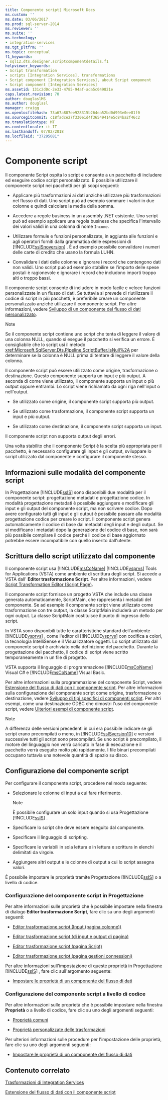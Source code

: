 ```yaml
---
title: Componente script| Microsoft Docs
ms.custom: ''
ms.date: 03/06/2017
ms.prod: sql-server-2014
ms.reviewer: ''
ms.suite: ''
ms.technology:
- integration-services
ms.tgt_pltfrm: ''
ms.topic: conceptual
f1_keywords:
- sql12.dts.designer.scriptcomponentdetails.f1
helpviewer_keywords:
- Script transformation
- scripts [Integration Services], transformations
- Script component [Integration Services], about Script component
- Script component [Integration Services]
ms.assetid: 131c2d0c-2e33-4785-94af-ada5c049821e
caps.latest.revision: 70
author: douglaslMS
ms.author: douglasl
manager: craigg
ms.openlocfilehash: 73a67a807ee928315b264ea52bd0d993e0ee81f0
ms.sourcegitcommit: c18fadce27f330e1d4f36549414e5c84ba2f46c2
ms.translationtype: MT
ms.contentlocale: it-IT
ms.lasthandoff: 07/02/2018
ms.locfileid: "37295081"
---
```

# <a name="script-component"></a>Componente script
  Il componente Script ospita lo script e consente a un pacchetto di includere ed eseguire codice script personalizzato. È possibile utilizzare il componente script nei pacchetti per gli scopi seguenti:  
  
-   Applicare più trasformazioni ai dati anziché utilizzare più trasformazioni nel flusso di dati. Uno script può ad esempio sommare i valori in due colonne e quindi calcolare la media della somma.  
  
-   Accedere a regole business in un assembly .NET esistente. Uno script può ad esempio applicare una regola business che specifica l'intervallo dei valori validi in una colonna di nome `Income`.  
  
-   Utilizzare formule e funzioni personalizzate, in aggiunta alle funzioni e agli operatori forniti dalla grammatica delle espressioni di [!INCLUDE[ssISnoversion](../../../includes/ssisnoversion-md.md)] . È ad esempio possibile convalidare i numeri delle carte di credito che usano la formula LUHN.  
  
-   Convalidare i dati delle colonne e ignorare i record che contengono dati non validi. Uno script può ad esempio stabilire se l'importo delle spese postali è ragionevole e ignorare i record che includono importi troppo alti o troppo bassi.  
  
 Il componente script consente di includere in modo facile e veloce funzioni personalizzate in un flusso di dati. Se tuttavia si prevede di riutilizzare il codice di script in più pacchetti, è preferibile creare un componente personalizzato anziché utilizzare il componente script. Per altre informazioni, vedere [Sviluppo di un componente del flusso di dati personalizzato](../../extending-packages-custom-objects/data-flow/developing-a-custom-data-flow-component.md).  
  
> [!NOTE]  
>  Se il componente script contiene uno script che tenta di leggere il valore di una colonna NULL, quando si esegue il pacchetto si verifica un errore. È consigliabile che lo script usi il metodo <xref:Microsoft.SqlServer.Dts.Pipeline.ScriptBuffer.IsNull%2A> per determinare se la colonna è NULL prima di tentare di leggere il valore della colonna.  
  
 Il componente script può essere utilizzato come origine, trasformazione o destinazione. Questo componente supporta un input e più output. A seconda di come viene utilizzato, il componente supporta un input o più output oppure entrambi. Lo script viene richiamato da ogni riga nell'input o nell'output.  
  
-   Se utilizzato come origine, il componente script supporta più output.  
  
-   Se utilizzato come trasformazione, il componente script supporta un input e più output.  
  
-   Se utilizzato come destinazione, il componente script supporta un input.  
  
 Il componente script non supporta output degli errori.  
  
 Una volta stabilito che il componente Script è la scelta più appropriata per il pacchetto, è necessario configurare gli input e gli output, sviluppare lo script utilizzato dal componente e configurare il componente stesso.  
  
## <a name="understanding-the-script-component-modes"></a>Informazioni sulle modalità del componente script  
 In Progettazione [!INCLUDE[ssIS](../../../includes/ssis-md.md)] sono disponibili due modalità per il componente script: progettazione metadati e progettazione codice. In modalità progettazione metadati è possibile aggiungere e modificare gli input e gli output del componente script, ma non scrivere codice. Dopo avere configurato tutti gli input e gli output è possibile passare alla modalità progettazione codice per creare lo script. Il componente script genera automaticamente il codice di base dai metadati degli input e degli output. Se si modificano i metadati dopo la generazione del codice di base, non sarà più possibile compilare il codice perché il codice di base aggiornato potrebbe essere incompatibile con quello inserito dall'utente.  
  
## <a name="writing-the-script-that-the-component-uses"></a>Scrittura dello script utilizzato dal componente  
 Il componente script usa [!INCLUDE[msCoName](../../../includes/msconame-md.md)] [!INCLUDE[vsprvs](../../../includes/vsprvs-md.md)] Tools for Applications (VSTA) come ambiente di scrittura degli script. Si accede a VSTA dall' **Editor trasformazione Script**. Per altre informazioni, vedere [Script Transformation Editor &#40;Script Page&#41;](../../script-transformation-editor-script-page.md).  
  
 Il componente script fornisce un progetto VSTA che include una classe generata automaticamente, ScriptMain, che rappresenta i metadati del componente. Se ad esempio il componente script viene utilizzato come trasformazione con tre output, la classe ScriptMain includerà un metodo per ogni output. La classe ScriptMain costituisce il punto di ingresso dello script.  
  
 In VSTA sono disponibili tutte le caratteristiche standard dell'ambiente [!INCLUDE[vsprvs](../../../includes/vsprvs-md.md)] , come l'editor di [!INCLUDE[vsprvs](../../../includes/vsprvs-md.md)] con codifica a colori, la tecnologia IntelliSense e il Visualizzatore oggetti. Lo script utilizzato dal componente script è archiviato nella definizione del pacchetto. Durante la progettazione del pacchetto, il codice di script viene scritto temporaneamente in un file di progetto.  
  
 VSTA supporta il linguaggio di programmazione [!INCLUDE[msCoName](../../../includes/msconame-md.md)] Visual C# e [!INCLUDE[msCoName](../../../includes/msconame-md.md)] Visual Basic.  
  
 Per altre informazioni sulla programmazione del componente Script, vedere [Estensione del flusso di dati con il componente script](script-component.md). Per altre informazioni sulla configurazione del componente script come origine, trasformazione o destinazione, vedere [Sviluppo di tipi specifici di componenti script](../../extending-packages-scripting-data-flow-script-component-types/developing-specific-types-of-script-components.md). Per altri esempi, come una destinazione ODBC che dimostri l'uso del componente script, vedere [Ulteriori esempi di componente script](../../extending-packages-scripting-data-flow-script-component-examples/additional-script-component-examples.md).  
  
> [!NOTE]  
>  A differenza delle versioni precedenti in cui era possibile indicare se gli script erano precompilati o meno, in [!INCLUDE[ssISversion10](../../../includes/ssisversion10-md.md)] e versioni successive tutti gli script sono precompilati. Se uno script è precompilato, il motore del linguaggio non verrà caricato in fase di esecuzione e il pacchetto verrà eseguito molto più rapidamente. I file binari precompilati occupano tuttavia una notevole quantità di spazio su disco.  
  
## <a name="configuring-the-script-component"></a>Configurazione del componente script  
 Per configurare il componente script, procedere nel modo seguente:  
  
-   Selezionare le colonne di input a cui fare riferimento.  
  
    > [!NOTE]  
    >  È possibile configurare un solo input quando si usa Progettazione [!INCLUDE[ssIS](../../../includes/ssis-md.md)] .  
  
-   Specificare lo script che deve essere eseguito dal componente.  
  
-   Specificare il linguaggio di scripting.  
  
-   Specificare le variabili in sola lettura e in lettura e scrittura in elenchi delimitati da virgole.  
  
-   Aggiungere altri output e le colonne di output a cui lo script assegna valori.  
  
 È possibile impostare le proprietà tramite Progettazione [!INCLUDE[ssIS](../../../includes/ssis-md.md)] o a livello di codice.  
  
### <a name="configuring-the-script-component-in-the-designer"></a>Configurazione del componente script in Progettazione  
 Per altre informazioni sulle proprietà che è possibile impostare nella finestra di dialogo **Editor trasformazione Script**, fare clic su uno degli argomenti seguenti:  
  
-   [Editor trasformazione script &#40;Input (pagina colonne)&#41;](../../script-transformation-editor-input-columns-page.md)  
  
-   [Editor trasformazione script &#40;di input e output di pagina&#41;](../../script-transformation-editor-inputs-and-outputs-page.md)  
  
-   [Editor trasformazione script &#40;pagina Script&#41;](../../script-transformation-editor-script-page.md)  
  
-   [Editor trasformazione script &#40;pagina gestioni connessioni&#41;](../../script-transformation-editor-connection-managers-page.md)  
  
 Per altre informazioni sull'impostazione di queste proprietà in Progettazione [!INCLUDE[ssIS](../../../includes/ssis-md.md)] , fare clic sull'argomento seguente:  
  
-   [Impostare le proprietà di un componente del flusso di dati](../set-the-properties-of-a-data-flow-component.md)  
  
### <a name="configuring-the-script-component-programmatically"></a>Configurazione del componente script a livello di codice  
 Per altre informazioni sulle proprietà che è possibile impostare nella finestra **Proprietà** o a livello di codice, fare clic su uno degli argomenti seguenti:  
  
-   [Proprietà comuni](../../common-properties.md)  
  
-   [Proprietà personalizzate delle trasformazioni](transformation-custom-properties.md)  
  
 Per ulteriori informazioni sulle procedure per l'impostazione delle proprietà, fare clic su uno degli argomenti seguenti:  
  
-   [Impostare le proprietà di un componente del flusso di dati](../set-the-properties-of-a-data-flow-component.md)  
  
## <a name="related-content"></a>Contenuto correlato  
 [Trasformazioni di Integration Services](integration-services-transformations.md)  
  
 [Estensione del flusso di dati con il componente script](script-component.md)  
  
  
